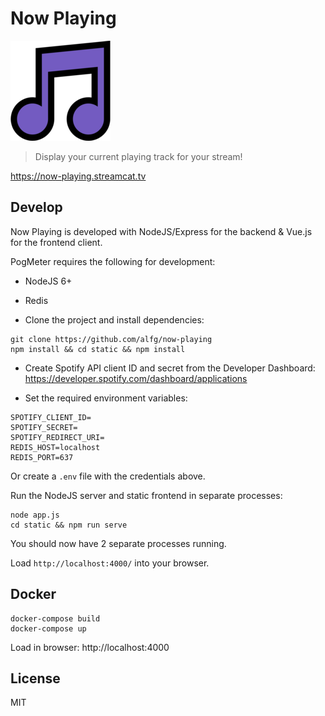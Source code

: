# Now Playing
![Now Playing](/static/public/img/logo.png)

> Display your current playing track for your stream!

https://now-playing.streamcat.tv

## Develop
Now Playing is developed with NodeJS/Express for the backend & Vue.js for the frontend client.

PogMeter requires the following for development:
* NodeJS 6+
* Redis

* Clone the project and install dependencies:
```
git clone https://github.com/alfg/now-playing
npm install && cd static && npm install
```

* Create Spotify API client ID and secret from the Developer Dashboard:
https://developer.spotify.com/dashboard/applications

* Set the required environment variables:
```
SPOTIFY_CLIENT_ID=
SPOTIFY_SECRET=
SPOTIFY_REDIRECT_URI=
REDIS_HOST=localhost
REDIS_PORT=637
```

Or create a `.env` file with the credentials above.

Run the NodeJS server and static frontend in separate processes:
```
node app.js
cd static && npm run serve
```

You should now have 2 separate processes running. 

Load `http://localhost:4000/` into your browser.

## Docker
```
docker-compose build
docker-compose up
```

Load in browser:
http://localhost:4000

## License
MIT